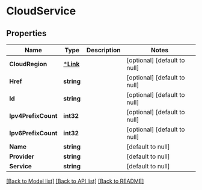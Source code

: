# CloudService

## Properties
Name | Type | Description | Notes
------------ | ------------- | ------------- | -------------
**CloudRegion** | [***Link**](Link.md) |  | [optional] [default to null]
**Href** | **string** |  | [optional] [default to null]
**Id** | **string** |  | [optional] [default to null]
**Ipv4PrefixCount** | **int32** |  | [optional] [default to null]
**Ipv6PrefixCount** | **int32** |  | [optional] [default to null]
**Name** | **string** |  | [default to null]
**Provider** | **string** |  | [default to null]
**Service** | **string** |  | [default to null]

[[Back to Model list]](../README.md#documentation-for-models) [[Back to API list]](../README.md#documentation-for-api-endpoints) [[Back to README]](../README.md)


